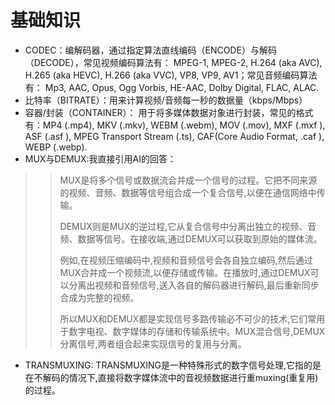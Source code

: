 # 基础知识
* CODEC：编解码器，通过指定算法直线编码（ENCODE）与解码（DECODE），常见视频编码算法有： MPEG-1, MPEG-2, H.264 (aka AVC), H.265 (aka HEVC), H.266 (aka VVC), VP8, 
VP9, AV1；常见音频编码算法有： Mp3, AAC, Opus, Ogg 
Vorbis, HE-AAC, Dolby Digital, FLAC, ALAC.
* 比特率（BITRATE）：用来计算视频/音频每一秒的数据量（kbps/Mbps）
* 容器/封装（CONTAINER）： 用于将多媒体数据对象进行封装，常见的格式有：MP4 (.mp4), MKV (.mkv), WEBM (.webm), MOV (.mov), MXF (.mxf ), ASF (.asf ), MPEG Transport Stream (.ts), CAF(Core Audio Format, .caf ), WEBP (.webp).
* MUX与DEMUX:我直接引用AI的回答：
>>MUX是将多个信号或数据流合并成一个信号的过程。它把不同来源的视频、音频、数据等信号组合成一个复合信号,以便在通信网络中传输。
>>
>>DEMUX则是MUX的逆过程,它从复合信号中分离出独立的视频、音频、数据等信号。在接收端,通过DEMUX可以获取到原始的媒体流。
>>
>>例如,在视频压缩编码中,视频和音频信号会各自独立编码,然后通过MUX合并成一个视频流,以便存储或传输。在播放时,通过DEMUX可以分离出视频和音频信号,送入各自的解码器进行解码,最后重新同步合成为完整的视频。
>>
>>所以MUX和DEMUX都是实现信号多路传输必不可少的技术,它们常用于数字电视、数字媒体的存储和传输系统中。MUX混合信号,DEMUX分离信号,两者组合起来实现信号的复用与分离。
* TRANSMUXING: TRANSMUXING是一种特殊形式的数字信号处理,它指的是在不解码的情况下,直接将数字媒体流中的音视频数据进行重muxing(重复用)的过程。
